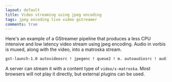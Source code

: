 ```yaml
---
layout: default
title: Video streaming using jpeg encoding
tags: jpeg encoding live video gstreamer
comments: true
---
```


Here's an example of a GStreamer pipeline that produces a less CPU intensive and low latency video stream using jpeg encoding. Audio in vorbis is muxed, along with the video, into a matroska stream.

```bash
gst-launch-1.0 autovideosrc ! jpegenc ! queue2 ! m. autoaudiosrc ! audioconvert ! vorbisenc ! queue2 ! m. matroskamux name=m streamable=true ! tcpclientsink host=localhost port=9002
```

A server can stream it with a content type of `video/x-matroska`. Most browsers will not play it directly, but external plugins can be used.
